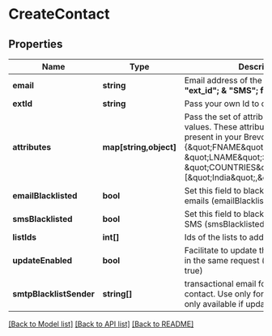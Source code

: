 # CreateContact

## Properties
Name | Type | Description | Notes
------------ | ------------- | ------------- | -------------
**email** | **string** | Email address of the user. **Mandatory if \"ext_id\";  &amp; \"SMS\"; field is not passed.** | [optional] 
**extId** | **string** | Pass your own Id to create a contact. | [optional] 
**attributes** | **map[string,object]** | Pass the set of attributes and their values. These attributes must be present in your Brevo account. For eg. {\&quot;FNAME\&quot;:\&quot;Elly\&quot;, \&quot;LNAME\&quot;:\&quot;Roger\&quot;, \&quot;COUNTRIES\&quot;:[\&quot;India\&quot;,\&quot;China\&quot;]} | [optional] 
**emailBlacklisted** | **bool** | Set this field to blacklist the contact for emails (emailBlacklisted &#x3D; true) | [optional] 
**smsBlacklisted** | **bool** | Set this field to blacklist the contact for SMS (smsBlacklisted &#x3D; true) | [optional] 
**listIds** | **int[]** | Ids of the lists to add the contact to | [optional] 
**updateEnabled** | **bool** | Facilitate to update the existing contact in the same request (updateEnabled &#x3D; true) | [optional] [default to false]
**smtpBlacklistSender** | **string[]** | transactional email forbidden sender for contact. Use only for email Contact ( only available if updateEnabled &#x3D; true ) | [optional] 

[[Back to Model list]](../../README.md#documentation-for-models) [[Back to API list]](../../README.md#documentation-for-api-endpoints) [[Back to README]](../../README.md)

